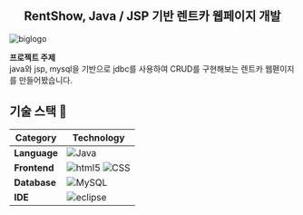 <h2 align="center">RentShow, Java / JSP 기반 렌트카 웹페이지 개발</h2>

  ![biglogo](https://github.com/user-attachments/assets/09e8b9a8-0753-463f-8293-40e6b156e393)


**프로젝트 주제** <br>
java와 jsp, mysql을 기반으로 jdbc를 사용하여 CRUD를 구현해보는 렌트카 웹펟이지를 만들어봤습니다.

## 기술 스택 :pushpin:

| Category  | Technology        |
|-----------|-------------------|
| **Language**  | ![Java](https://img.shields.io/badge/Java-ED8B00?style=for-the-badge&logo=openjdk&logoColor=white)
| **Frontend**  | ![html5](https://img.shields.io/badge/HTML5-E34F26?style=for-the-badge&logo=html5&logoColor=white)  ![CSS](https://img.shields.io/badge/CSS-239120?&style=for-the-badge&logo=css3&logoColor=white)|
| **Database**  | ![MySQL](https://img.shields.io/badge/MySQL-005C84?style=for-the-badge&logo=mysql&logoColor=white)
| **IDE**  | ![eclipse](https://img.shields.io/badge/Eclipse-2C2255?style=for-the-badge&logo=eclipse&logoColor=white)
